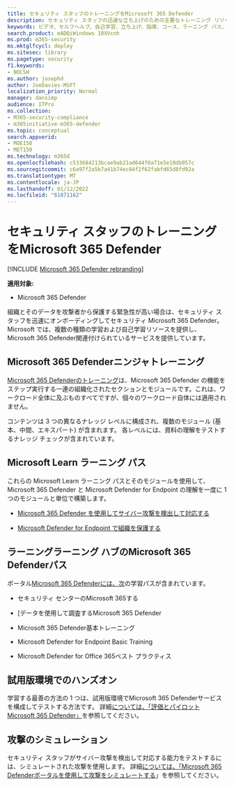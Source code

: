 ```yaml
---
title: セキュリティ スタッフのトレーニングをMicrosoft 365 Defender
description: セキュリティ スタッフの迅速な立ち上げのための主要なトレーニング リソースにアクセスします。
keywords: ビデオ、セルフヘルプ、自己学習、立ち上げ、指導、コース、ラーニング パス、Microsoft Learn、コース、コース、SecOps、セキュリティ アナリスト
search.product: eADQiWindows 10XVcnh
ms.prod: m365-security
ms.mktglfcycl: deploy
ms.sitesec: library
ms.pagetype: security
f1.keywords:
- NOCSH
ms.author: josephd
author: JoeDavies-MSFT
localization_priority: Normal
manager: dansimp
audience: ITPro
ms.collection:
- M365-security-compliance
- m365initiative-m365-defender
ms.topic: conceptual
search.appverid:
- MOE150
- MET150
ms.technology: m365d
ms.openlocfilehash: c533684213bcae9ab21ad644f6a71e5e10db057c
ms.sourcegitcommit: c6a97f2a5b7a41b74ec84f2f62fabfd65d8fd92a
ms.translationtype: MT
ms.contentlocale: ja-JP
ms.lasthandoff: 01/12/2022
ms.locfileid: "61871162"
---
```

# <a name="train-your-security-staff-for-microsoft-365-defender"></a>セキュリティ スタッフのトレーニングをMicrosoft 365 Defender

[!INCLUDE [Microsoft 365 Defender rebranding](../includes/microsoft-defender.md)]

**適用対象:**
- Microsoft 365 Defender

組織とそのデータを攻撃者から保護する緊急性が高い場合は、セキュリティ スタッフを迅速にオンボーディングしてセキュリティ Microsoft 365 Defender。 Microsoft では、複数の種類の学習および自己学習リソースを提供し、Microsoft 365 Defender関連付けられているサービスを提供しています。


## <a name="microsoft-365-defender-ninja-training"></a>Microsoft 365 Defenderニンジャトレーニング

[Microsoft 365 Defenderのトレーニング](https://techcommunity.microsoft.com/t5/microsoft-365-defender/become-a-microsoft-365-defender-ninja/ba-p/1789376)は、Microsoft 365 Defender の機能をステップ実行する一連の組織化されたセクションとモジュールです。これは、ワークロード全体に及ぶものすべてですが、個々のワークロード自体には適用されません。 

コンテンツは 3 つの異なるナレッジ レベルに構成され、複数のモジュール (基本、中間、エキスパート) が含まれます。 各レベルには、資料の理解をテストするナレッジ チェックが含まれています。

## <a name="microsoft-learn-learning-paths"></a>Microsoft Learn ラーニング パス

これらの Microsoft Learn ラーニング パスとそのモジュールを使用して、Microsoft 365 Defender と Microsoft Defender for Endpoint の理解を一度に 1 つのモジュールと単位で構築します。

 - [Microsoft 365 Defender を使用してサイバー攻撃を検出して対応する](/learn/paths/defender-detect-respond/)

 - [Microsoft Defender for Endpoint で組織を保護する](/learn/paths/defender-endpoint-fundamentals/)  


## <a name="learning-paths-in-the-microsoft-365-defender-portal-learning-hub"></a>ラーニングラーニング ハブのMicrosoft 365 Defenderパス

ポータル[Microsoft 365 Defenderには、次](https://security.microsoft.com/learning)の学習パスが含まれています。

 - セキュリティ センターのMicrosoft 365する

 - [データを使用して調査するMicrosoft 365 Defender

 - Microsoft 365 Defender基本トレーニング

 - Microsoft Defender for Endpoint Basic Training

 - Microsoft Defender for Office 365ベスト プラクティス

## <a name="hands-on-with-a-trial-environment"></a>試用版環境でのハンズオン

学習する最善の方法の 1 つは、試用版環境でMicrosoft 365 Defenderサービスを構成してテストする方法です。 詳細[については、「評価とパイロット Microsoft 365 Defender」](eval-overview.md)を参照してください。

## <a name="simulating-an-attack"></a>攻撃のシミュレーション

セキュリティ スタッフがサイバー攻撃を検出して対応する能力をテストするには、シミュレートされた攻撃を使用します。 詳細[については、「Microsoft 365 Defenderポータルを使用して攻撃をシミュレートする](eval-defender-investigate-respond-simulate-attack.md#simulate-attacks-with-the-microsoft-365-defender-portal)」を参照してください。 

